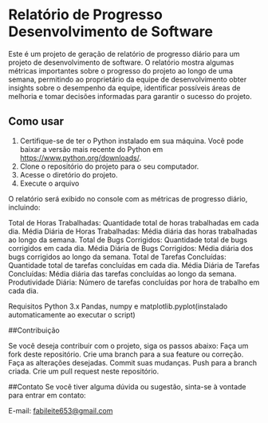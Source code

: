 # Relatório de Progresso Desenvolvimento de Software

Este é um projeto de geração de relatório de progresso diário para um projeto de desenvolvimento de software. O relatório mostra algumas métricas importantes sobre o progresso do projeto ao longo de uma semana, permitindo ao proprietário da equipe de desenvolvimento obter insights sobre o desempenho da equipe, identificar possíveis áreas de melhoria e tomar decisões informadas para garantir o sucesso do projeto.

## Como usar

1. Certifique-se de ter o Python instalado em sua máquina. Você pode baixar a versão mais recente do Python em https://www.python.org/downloads/.
2. Clone o repositório do projeto para o seu computador.
3. Acesse o diretório do projeto.
4. Execute o arquivo

O relatório será exibido no console com as métricas de progresso diário, incluindo:

Total de Horas Trabalhadas: Quantidade total de horas trabalhadas em cada dia.
Média Diária de Horas Trabalhadas: Média diária das horas trabalhadas ao longo da semana.
Total de Bugs Corrigidos: Quantidade total de bugs corrigidos em cada dia.
Média Diária de Bugs Corrigidos: Média diária dos bugs corrigidos ao longo da semana.
Total de Tarefas Concluídas: Quantidade total de tarefas concluídas em cada dia.
Média Diária de Tarefas Concluídas: Média diária das tarefas concluídas ao longo da semana.
Produtividade Diária: Número de tarefas concluídas por hora de trabalho em cada dia.

Requisitos
Python 3.x
Pandas, numpy e matplotlib.pyplot(instalado automaticamente ao executar o script)


##Contribuição   

Se você deseja contribuir com o projeto, siga os passos abaixo:
Faça um fork deste repositório.
Crie uma branch para a sua feature ou correção.
Faça as alterações desejadas.
Commit suas mudanças.
Push para a branch criada.
Crie um pull request neste repositório.

##Contato
Se você tiver alguma dúvida ou sugestão, sinta-se à vontade para entrar em contato:

E-mail: fabileite653@gmail.com



